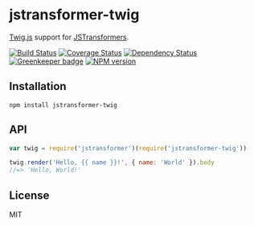 # jstransformer-twig

[Twig.js](https://github.com/justjohn/twig.js) support for [JSTransformers](http://github.com/jstransformers).

[![Build Status](https://img.shields.io/travis/jstransformers/jstransformer-twig/master.svg)](https://travis-ci.org/jstransformers/jstransformer-twig)
[![Coverage Status](https://img.shields.io/codecov/c/github/jstransformers/jstransformer-twig/master.svg)](https://codecov.io/gh/jstransformers/jstransformer-twig)
[![Dependency Status](https://img.shields.io/david/jstransformers/jstransformer-twig/master.svg)](http://david-dm.org/jstransformers/jstransformer-twig)
[![Greenkeeper badge](https://badges.greenkeeper.io/jstransformers/jstransformer-twig.svg)](https://greenkeeper.io/)
[![NPM version](https://img.shields.io/npm/v/jstransformer-twig.svg)](https://www.npmjs.org/package/jstransformer-twig)

## Installation

    npm install jstransformer-twig

## API

```js
var twig = require('jstransformer')(require('jstransformer-twig'))

twig.render('Hello, {{ name }}!', { name: 'World' }).body
//=> 'Hello, World!'
```

## License

MIT
